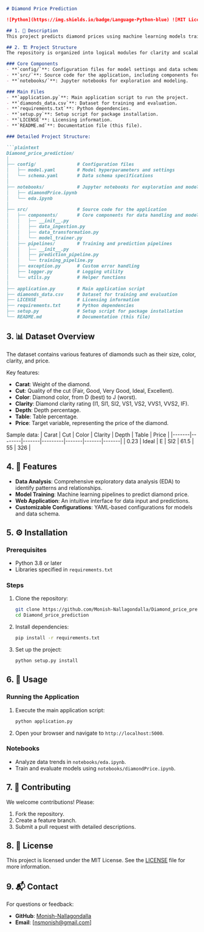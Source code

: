 ```markdown
# Diamond Price Prediction

![Python](https://img.shields.io/badge/Language-Python-blue) ![MIT License](https://img.shields.io/badge/License-MIT-green)

## 1. 📜 Description
This project predicts diamond prices using machine learning models trained on a dataset containing various attributes of diamonds such as carat, cut, color, clarity, and other features. The goal is to predict the price of a diamond based on these features to aid buyers, sellers, and researchers in the diamond industry.

## 2. 🏗️ Project Structure
The repository is organized into logical modules for clarity and scalability:

### Core Components
- **`config/`**: Configuration files for model settings and data schema.
- **`src/`**: Source code for the application, including components for data handling and pipelines.
- **`notebooks/`**: Jupyter notebooks for exploration and modeling.

### Main Files
- **`application.py`**: Main application script to run the project.
- **`diamonds_data.csv`**: Dataset for training and evaluation.
- **`requirements.txt`**: Python dependencies.
- **`setup.py`**: Setup script for package installation.
- **`LICENSE`**: Licensing information.
- **`README.md`**: Documentation file (this file).

### Detailed Project Structure:

```plaintext
Diamond_price_prediction/
│
├── config/               # Configuration files
│   ├── model.yaml        # Model hyperparameters and settings
│   └── schema.yaml       # Data schema specifications
│
├── notebooks/            # Jupyter notebooks for exploration and modeling
│   ├── diamondPrice.ipynb
│   └── eda.ipynb
│
├── src/                  # Source code for the application
│   ├── components/       # Core components for data handling and modeling
│   │   ├── __init__.py
│   │   ├── data_ingestion.py
│   │   ├── data_transformation.py
│   │   └── model_trainer.py
│   ├── pipelines/        # Training and prediction pipelines
│   │   ├── __init__.py
│   │   ├── prediction_pipeline.py
│   │   └── training_pipeline.py
│   ├── exception.py      # Custom error handling
│   ├── logger.py         # Logging utility
│   └── utils.py          # Helper functions
│
├── application.py        # Main application script
├── diamonds_data.csv     # Dataset for training and evaluation
├── LICENSE               # Licensing information
├── requirements.txt      # Python dependencies
├── setup.py              # Setup script for package installation
└── README.md             # Documentation (this file)
```

## 3.  📊 Dataset Overview
The dataset contains various features of diamonds such as their size, color, clarity, and price.

Key features:
- **Carat**: Weight of the diamond.
- **Cut**: Quality of the cut (Fair, Good, Very Good, Ideal, Excellent).
- **Color**: Diamond color, from D (best) to J (worst).
- **Clarity**: Diamond clarity rating (I1, SI1, SI2, VS1, VS2, VVS1, VVS2, IF).
- **Depth**: Depth percentage.
- **Table**: Table percentage.
- **Price**: Target variable, representing the price of the diamond.

Sample data:
| Carat | Cut    | Color | Clarity | Depth | Table | Price |
|-------|--------|-------|---------|-------|-------|-------|
| 0.23  | Ideal  | E     | SI2     | 61.5  | 55    | 326   |

## 4.  🚀 Features
- **Data Analysis**: Comprehensive exploratory data analysis (EDA) to identify patterns and relationships.
- **Model Training**: Machine learning pipelines to predict diamond price.
- **Web Application**: An intuitive interface for data input and predictions.
- **Customizable Configurations**: YAML-based configurations for models and data schema.

## 5.  ⚙️ Installation
### Prerequisites
- Python 3.8 or later
- Libraries specified in `requirements.txt`

### Steps
1. Clone the repository:
   ```bash
   git clone https://github.com/Monish-Nallagondalla/Diamond_price_prediction.git
   cd Diamond_price_prediction
   ```
2. Install dependencies:
   ```bash
   pip install -r requirements.txt
   ```

3. Set up the project:
   ```bash
   python setup.py install
   ```

## 6. 📂 Usage
### Running the Application
1. Execute the main application script:
   ```bash
   python application.py
   ```
2. Open your browser and navigate to `http://localhost:5000`.

### Notebooks
- Analyze data trends in `notebooks/eda.ipynb`.
- Train and evaluate models using `notebooks/diamondPrice.ipynb`.

## 7. 🤝 Contributing
We welcome contributions! Please:
1. Fork the repository.
2. Create a feature branch.
3. Submit a pull request with detailed descriptions.

## 8. 📝 License
This project is licensed under the MIT License. See the [LICENSE](./LICENSE) file for more information.

## 9. 📬 Contact
For questions or feedback:
- **GitHub**: [Monish-Nallagondalla](https://github.com/Monish-Nallagondalla)
- **Email**: [nsmonish@gmail.com]
```
